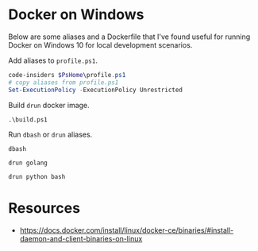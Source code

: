 # Docker on Windows

Below are some aliases and a Dockerfile that I've found useful for running Docker on Windows 10 for local development scenarios.

Add aliases to `profile.ps1`.
```powershell
code-insiders $PsHome\profile.ps1
# copy aliases from profile.ps1
Set-ExecutionPolicy -ExecutionPolicy Unrestricted
```

Build `drun` docker image.
```
.\build.ps1
```

Run `dbash` or `drun` aliases.
```
dbash

drun golang

drun python bash
```

# Resources
- https://docs.docker.com/install/linux/docker-ce/binaries/#install-daemon-and-client-binaries-on-linux
